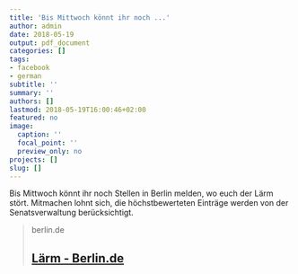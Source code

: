 ```yaml
---
title: 'Bis Mittwoch könnt ihr noch ...'
author: admin
date: 2018-05-19
output: pdf_document
categories: []
tags:
- facebook
- german
subtitle: ''
summary: ''
authors: []
lastmod: 2018-05-19T16:00:46+02:00
featured: no
image:
  caption: ''
  focal_point: ''
  preview_only: no
projects: []
slug: []
---
```

Bis Mittwoch könnt ihr noch Stellen in Berlin melden, wo euch der Lärm stört. Mitmachen lohnt sich, die höchstbewerteten Einträge werden von der Senatsverwaltung berücksichtigt.
> berlin.de
> ## [Lärm - Berlin.de](https://www.berlin.de/leises-berlin/)
>


